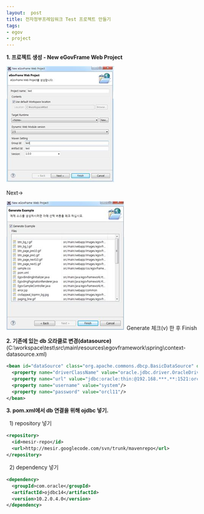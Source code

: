 ```yaml
---
layout:  post
title: 전자정부프레임워크 Test 프로젝트 만들기
tags:
- egov
- project
---
```


**1. 프로젝트 생성 - New eGovFrame Web Project**

![](/assets/img/test_project1.jpg)

Next->

![](/assets/img/test_project2.jpg)
Generate 체크(v) 한 후 Finish

**2. 기존에 있는 db 오라클로 변경(datasource)** (C:\workspace\test\src\main\resources\egovframework\spring\context-datasource.xml)

```xml
<bean id="dataSource" class="org.apache.commons.dbcp.BasicDataSource" destroy-method="close">
  <property name="driverClassName" value="oracle.jdbc.driver.OracleDriver"/>
  <property name="url" value="jdbc:oracle:thin:@192.168.***.**:1521:orcl"/>
  <property name="username" value="system"/>
  <property name="password" value="orcl11"/>
</bean>
```

**3. pom.xml에서 db 연결을 위해 ojdbc 넣기.**

&nbsp; 1) repository 넣기

```xml
<repository>
  <id>mesir-repo</id>
  <url>http://mesir.googlecode.com/svn/trunk/mavenrepo</url>
</repository>
```

&nbsp; 2) dependency 넣기
```xml
<dependency>
  <groupId>com.oracle</groupId>
  <artifactId>ojdbc14</artifactId>
  <version>10.2.0.4.0</version>
</dependency>
```






